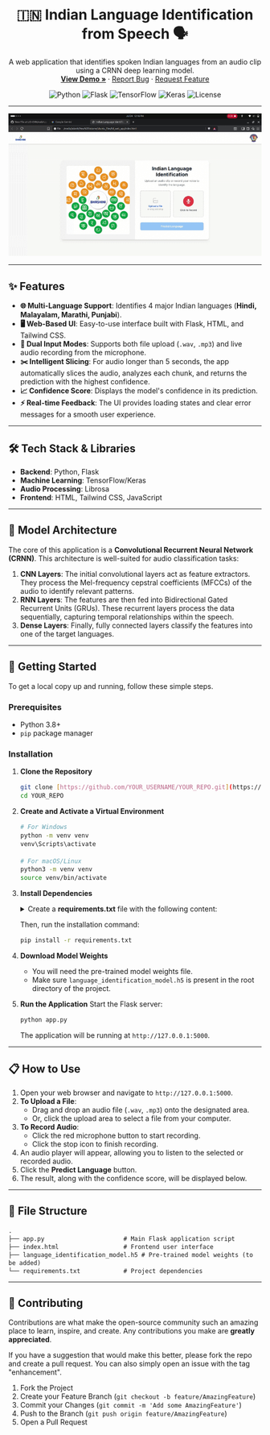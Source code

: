 <div align="center">

  <h1 align="center">🇮🇳 Indian Language Identification from Speech 🗣️</h1>
  
  <p align="center">
    A web application that identifies spoken Indian languages from an audio clip using a CRNN deep learning model.
    <br />
    <a href="#-how-to-use"><strong>View Demo »</strong></a>
    ·
    <a href="https://github.com/YOUR_USERNAME/YOUR_REPO/issues">Report Bug</a>
    ·
    <a href="https://github.com/YOUR_USERNAME/YOUR_REPO/issues">Request Feature</a>
  </p>
</div>

<div align="center">

![Python](https://img.shields.io/badge/Python-3.8+-blue?style=for-the-badge&logo=python&logoColor=white)
![Flask](https://img.shields.io/badge/Flask-2.0-black?style=for-the-badge&logo=flask&logoColor=white)
![TensorFlow](https://img.shields.io/badge/TensorFlow-2.x-FF6F00?style=for-the-badge&logo=tensorflow&logoColor=white)
![Keras](https://img.shields.io/badge/Keras-%23D00000.svg?style=for-the-badge&logo=Keras&logoColor=white)
![License](https://img.shields.io/github/license/idealxdxrsh/BHASHINI-Internship-2025?style=for-the-badge)

</div>

---

<!-- PROJECT DEMO -->


![Project Demo GIF](./Screencastfrom2025-07-2412-16-28-ezgif.com-cut.gif)

---

## ✨ Features

-   **🌐 Multi-Language Support**: Identifies 4 major Indian languages (**Hindi, Malayalam, Marathi, Punjabi**).
-   **🖥️ Web-Based UI**: Easy-to-use interface built with Flask, HTML, and Tailwind CSS.
-   **🎤 Dual Input Modes**: Supports both file upload (`.wav`, `.mp3`) and live audio recording from the microphone.
-   **✂️ Intelligent Slicing**: For audio longer than 5 seconds, the app automatically slices the audio, analyzes each chunk, and returns the prediction with the highest confidence.
-   **📈 Confidence Score**: Displays the model's confidence in its prediction.
-   **⚡ Real-time Feedback**: The UI provides loading states and clear error messages for a smooth user experience.

---

## 🛠️ Tech Stack & Libraries

-   **Backend**: Python, Flask
-   **Machine Learning**: TensorFlow/Keras
-   **Audio Processing**: Librosa
-   **Frontend**: HTML, Tailwind CSS, JavaScript

---

## 🧠 Model Architecture

The core of this application is a **Convolutional Recurrent Neural Network (CRNN)**. This architecture is well-suited for audio classification tasks:

1.  **CNN Layers**: The initial convolutional layers act as feature extractors. They process the Mel-frequency cepstral coefficients (MFCCs) of the audio to identify relevant patterns.
2.  **RNN Layers**: The features are then fed into Bidirectional Gated Recurrent Units (GRUs). These recurrent layers process the data sequentially, capturing temporal relationships within the speech.
3.  **Dense Layers**: Finally, fully connected layers classify the features into one of the target languages.

---

## 🚀 Getting Started

To get a local copy up and running, follow these simple steps.

### Prerequisites

-   Python 3.8+
-   `pip` package manager

### Installation

1.  **Clone the Repository**
    ```sh
    git clone [https://github.com/YOUR_USERNAME/YOUR_REPO.git](https://github.com/YOUR_USERNAME/YOUR_REPO.git)
    cd YOUR_REPO
    ```

2.  **Create and Activate a Virtual Environment**
    ```sh
    # For Windows
    python -m venv venv
    venv\Scripts\activate

    # For macOS/Linux
    python3 -m venv venv
    source venv/bin/activate
    ```

3.  **Install Dependencies**
    <details>
      <summary>Create a <b>requirements.txt</b> file with the following content:</summary>
    
      ```txt
      Flask
      Flask-Cors
      numpy
      tensorflow
      librosa
      ```
    </details>
    
    Then, run the installation command:
    ```sh
    pip install -r requirements.txt
    ```

4.  **Download Model Weights**
    -   You will need the pre-trained model weights file.
    -   Make sure `language_identification_model.h5` is present in the root directory of the project.

5.  **Run the Application**
    Start the Flask server:
    ```sh
    python app.py
    ```
    The application will be running at `http://127.0.0.1:5000`.

---

## 📋 How to Use

1.  Open your web browser and navigate to `http://127.0.0.1:5000`.
2.  **To Upload a File**:
    -   Drag and drop an audio file (`.wav`, `.mp3`) onto the designated area.
    -   Or, click the upload area to select a file from your computer.
3.  **To Record Audio**:
    -   Click the red microphone button to start recording.
    -   Click the stop icon to finish recording.
4.  An audio player will appear, allowing you to listen to the selected or recorded audio.
5.  Click the **Predict Language** button.
6.  The result, along with the confidence score, will be displayed below.

---

## 📂 File Structure

```
.
├── app.py                      # Main Flask application script
├── index.html                  # Frontend user interface
├── language_identification_model.h5 # Pre-trained model weights (to be added)
└── requirements.txt            # Project dependencies
```

---

## 🤝 Contributing

Contributions are what make the open-source community such an amazing place to learn, inspire, and create. Any contributions you make are **greatly appreciated**.

If you have a suggestion that would make this better, please fork the repo and create a pull request. You can also simply open an issue with the tag "enhancement".

1.  Fork the Project
2.  Create your Feature Branch (`git checkout -b feature/AmazingFeature`)
3.  Commit your Changes (`git commit -m 'Add some AmazingFeature'`)
4.  Push to the Branch (`git push origin feature/AmazingFeature`)
5.  Open a Pull Request
